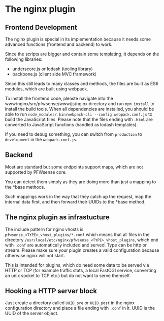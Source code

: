 # The nginx plugin

## Frontend Development

The nginx plugin is special in its implementation because it needs
some advanced functions (frontend and backend) to work.

Since the scripts are bigger and contain some templating,
it depends on the following libraries:

* underscore.js or lodash (tooling library)
* backbone.js (client side MVC framework)

Since this still leads to many classes and methods,
the files are built as ES6 modules,
which are built using webpack.

To install the frontend code, pleaste navigate into the
www/nginx/src/pfwsense/www/js/nginx directory and
run `npm install` to install the build tools.
When all dependencies are installed, you should be able to run
`node_modules/.bin/webpack-cli --config webpack.conf.js`
to build the JavaScript files.
Please note that the files ending with `.html` are converted
to JavaScript functions (handled as lodash templates).

If you need to debug something, you can switch from `production`
to `development` in the `webpack.conf.js`.

## Backend

Most are standard but some endpoints support maps, which are not
supported by PFWsense core.

You can detect them simply as they are doing more than just a mapping
to the \*base methods.

Such mappings work in the way that they catch up the request,
map the internal data first, and then forward their UUIDs
to the \*base method.

## The nginx plugin as infrastucture

The include pattern for nginx vhosts is
`pfwsense_<TYPE>_vhost_plugins/*.conf` which means that all files in the
directory `/usr/local/etc/nginx/pfwsense_<TYPE>_vhost_plugins`, which end
with `.conf` are automatically included and served.
Type can be http or stream.
Please make sure your plugin creates a valid configuration because
otherwise nginx will not start.

This is intended for plugins, which do need some data to be served via
HTTP or TCP (for example traffic stats, a local FastCGI service,
converting an unix socket to TCP etc.) but do not want to serve themself.

## Hooking a HTTP server block

Just create a directory called `UUID_pre` or `UUID_post` in the nginx
configuration directory and place a file ending with `.conf` in it.
UUID is the UUID of the server object.
